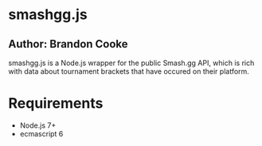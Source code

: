 # smashgg.js
## Author: Brandon Cooke

smashgg.js is a Node.js wrapper for the public Smash.gg API, which is rich
with data about tournament brackets that have occured on their platform.

# Requirements
* Node.js 7+
* ecmascript 6

